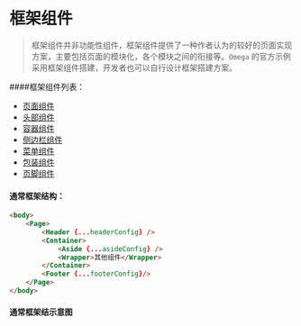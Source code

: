 # 框架组件
> 框架组件并非功能性组件，框架组件提供了一种作者认为的较好的页面实现方案，主要包括页面的模块化，各个模块之间的衔接等。`Omega` 的官方示例采用框架组件搭建，开发者也可以自行设计框架搭建方案。

####框架组件列表：

* [页面组件](./page.md)
* [头部组件](./header.md)
* [容器组件](./container.md)
* [侧边栏组件](./aside.md)
* [菜单组件](./menu.md)
* [包装组件](./wrapper.md)
* [页脚组件](./footer.md)

#### 通常框架结构：
```html
<body>
    <Page>
        <Header {...headerConfig} />
        <Container>
            <Aside {...asideConfig} />
            <Wrapper>其他组件</Wrapper>
        </Container>
        <Footer {...footerConfig}/>
    </Page>
</body>
```

#### 通常框架结示意图
